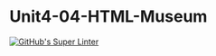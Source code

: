 # Unit4-04-HTML-Museum
[![GitHub's Super Linter](https://github.com/ICS20-Programming-GraydonE/Unit4-04-HTML-Museum/workflows/GitHub's%20Super%20Linter/badge.svg)](https://github.com/ICS20-Programming-GraydonE/Unit4-04-HTML-Museum/actions)

